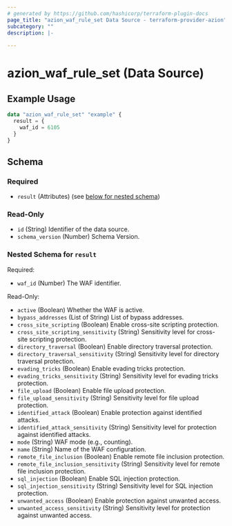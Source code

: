 ```yaml
---
# generated by https://github.com/hashicorp/terraform-plugin-docs
page_title: "azion_waf_rule_set Data Source - terraform-provider-azion"
subcategory: ""
description: |-
  
---
```


# azion_waf_rule_set (Data Source)



## Example Usage

```terraform
data "azion_waf_rule_set" "example" {
  result = {
    waf_id = 6105
  }
}
```

<!-- schema generated by tfplugindocs -->
## Schema

### Required

- `result` (Attributes) (see [below for nested schema](#nestedatt--result))

### Read-Only

- `id` (String) Identifier of the data source.
- `schema_version` (Number) Schema Version.

<a id="nestedatt--result"></a>
### Nested Schema for `result`

Required:

- `waf_id` (Number) The WAF identifier.

Read-Only:

- `active` (Boolean) Whether the WAF is active.
- `bypass_addresses` (List of String) List of bypass addresses.
- `cross_site_scripting` (Boolean) Enable cross-site scripting protection.
- `cross_site_scripting_sensitivity` (String) Sensitivity level for cross-site scripting protection.
- `directory_traversal` (Boolean) Enable directory traversal protection.
- `directory_traversal_sensitivity` (String) Sensitivity level for directory traversal protection.
- `evading_tricks` (Boolean) Enable evading tricks protection.
- `evading_tricks_sensitivity` (String) Sensitivity level for evading tricks protection.
- `file_upload` (Boolean) Enable file upload protection.
- `file_upload_sensitivity` (String) Sensitivity level for file upload protection.
- `identified_attack` (Boolean) Enable protection against identified attacks.
- `identified_attack_sensitivity` (String) Sensitivity level for protection against identified attacks.
- `mode` (String) WAF mode (e.g., counting).
- `name` (String) Name of the WAF configuration.
- `remote_file_inclusion` (Boolean) Enable remote file inclusion protection.
- `remote_file_inclusion_sensitivity` (String) Sensitivity level for remote file inclusion protection.
- `sql_injection` (Boolean) Enable SQL injection protection.
- `sql_injection_sensitivity` (String) Sensitivity level for SQL injection protection.
- `unwanted_access` (Boolean) Enable protection against unwanted access.
- `unwanted_access_sensitivity` (String) Sensitivity level for protection against unwanted access.


